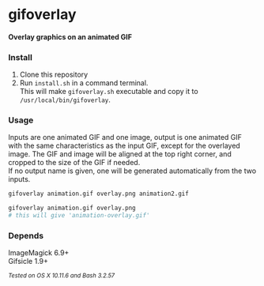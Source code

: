 # gifoverlay

#### Overlay graphics on an animated GIF

### Install

1. Clone this repository
2. Run `install.sh` in a command terminal.  
This will make `gifoverlay.sh` executable and copy it to `/usr/local/bin/gifoverlay`.


### Usage
Inputs are one animated GIF and one image, output is one animated GIF with the same characteristics as the input GIF, except for the overlayed image. The GIF and image will be aligned at the top right corner, and cropped to the size of the GIF if needed.  
If no output name is given, one will be generated automatically from the two inputs.

```bash
gifoverlay animation.gif overlay.png animation2.gif

gifoverlay animation.gif overlay.png
# this will give 'animation-overlay.gif'
```

### Depends
ImageMagick 6.9+  
Gifsicle 1.9+

<sub>_Tested on OS X 10.11.6 and Bash 3.2.57_</sub>


